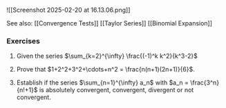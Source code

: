 ![[Screenshot 2025-02-20 at 16.13.06.png]]

See also:
[[Convergence Tests]]
[[Taylor Series]]
[[Binomial Expansion]]

### Exercises

1. Given the series $\sum_{k=2}^{\infty} \frac{(-1)^k k^2}{k^3-2}$

2. Prove that $1+2^2+3^2+\cdots+n^2 = \frac{n(n+1)(2n+1)}{6}$.

3. Establish if the series $\sum_{n=1}^{\infty} a_n$ with $a_n = \frac{3^n}{n!+1}$ is absolutely convergent, convergent, divergent or not convergent.